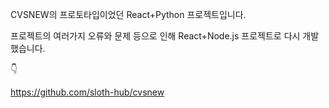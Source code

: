 
CVSNEW의 프로토타입이었던 React+Python 프로젝트입니다. 

프로젝트의 여러가지 오류와 문제 등으로 인해 React+Node.js 프로젝트로 다시 개발했습니다.

👇

https://github.com/sloth-hub/cvsnew

